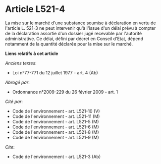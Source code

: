 # Article L521-4

La mise sur le marché d'une substance soumise à déclaration en vertu de l'article L. 521-3 ne peut intervenir qu'à l'issue
d'un délai prévu à compter de la déclaration assortie d'un dossier jugé recevable par l'autorité administrative. Ce délai,
défini par décret en Conseil d'Etat, dépend notamment de la quantité déclarée pour la mise sur le marché.

**Liens relatifs à cet article**

_Anciens textes_:

  - Loi n°77-771 du 12 juillet 1977 - art. 4 (Ab)

_Abrogé par_:

  - Ordonnance n°2009-229 du 26 février 2009 - art. 1

_Cité par_:

  - Code de l'environnement - art. L521-10 (V)
  - Code de l'environnement - art. L521-11 (M)
  - Code de l'environnement - art. L521-5 (M)
  - Code de l'environnement - art. L521-6 (M)
  - Code de l'environnement - art. L521-8 (M)
  - Code de l'environnement - art. L521-9 (M)

_Cite_:

  - Code de l'environnement - art. L521-3 (Ab)
